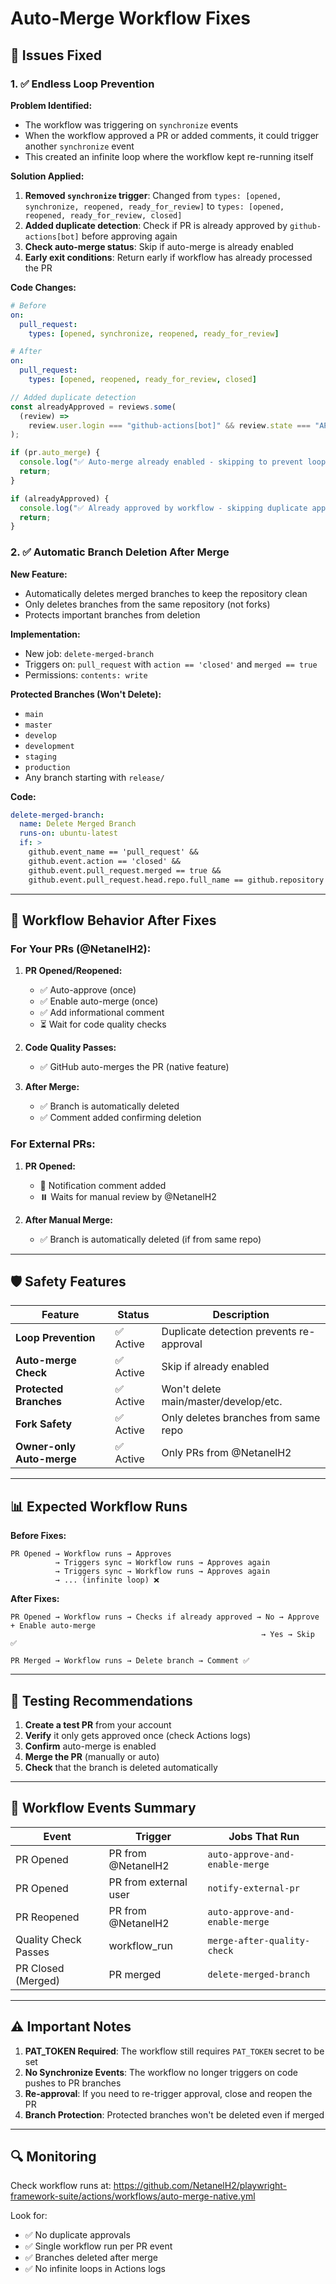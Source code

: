 # Auto-Merge Workflow Fixes

## 🔧 Issues Fixed

### 1. ✅ **Endless Loop Prevention**

**Problem Identified:**

- The workflow was triggering on `synchronize` events
- When the workflow approved a PR or added comments, it could trigger another `synchronize` event
- This created an infinite loop where the workflow kept re-running itself

**Solution Applied:**

1. **Removed `synchronize` trigger**: Changed from `types: [opened, synchronize, reopened, ready_for_review]` to `types: [opened, reopened, ready_for_review, closed]`
2. **Added duplicate detection**: Check if PR is already approved by `github-actions[bot]` before approving again
3. **Check auto-merge status**: Skip if auto-merge is already enabled
4. **Early exit conditions**: Return early if workflow has already processed the PR

**Code Changes:**

```yaml
# Before
on:
  pull_request:
    types: [opened, synchronize, reopened, ready_for_review]

# After
on:
  pull_request:
    types: [opened, reopened, ready_for_review, closed]
```

```javascript
// Added duplicate detection
const alreadyApproved = reviews.some(
  (review) =>
    review.user.login === "github-actions[bot]" && review.state === "APPROVED",
);

if (pr.auto_merge) {
  console.log("✅ Auto-merge already enabled - skipping to prevent loop");
  return;
}

if (alreadyApproved) {
  console.log("✅ Already approved by workflow - skipping duplicate approval");
  return;
}
```

### 2. ✅ **Automatic Branch Deletion After Merge**

**New Feature:**

- Automatically deletes merged branches to keep the repository clean
- Only deletes branches from the same repository (not forks)
- Protects important branches from deletion

**Implementation:**

- New job: `delete-merged-branch`
- Triggers on: `pull_request` with `action == 'closed'` and `merged == true`
- Permissions: `contents: write`

**Protected Branches (Won't Delete):**

- `main`
- `master`
- `develop`
- `development`
- `staging`
- `production`
- Any branch starting with `release/`

**Code:**

```yaml
delete-merged-branch:
  name: Delete Merged Branch
  runs-on: ubuntu-latest
  if: >
    github.event_name == 'pull_request' &&
    github.event.action == 'closed' &&
    github.event.pull_request.merged == true &&
    github.event.pull_request.head.repo.full_name == github.repository
```

---

## 🔄 Workflow Behavior After Fixes

### For Your PRs (@NetanelH2):

1. **PR Opened/Reopened:**
   - ✅ Auto-approve (once)
   - ✅ Enable auto-merge (once)
   - ✅ Add informational comment
   - ⏳ Wait for code quality checks

2. **Code Quality Passes:**
   - ✅ GitHub auto-merges the PR (native feature)
3. **After Merge:**
   - ✅ Branch is automatically deleted
   - ✅ Comment added confirming deletion

### For External PRs:

1. **PR Opened:**
   - 📝 Notification comment added
   - ⏸️ Waits for manual review by @NetanelH2

2. **After Manual Merge:**
   - ✅ Branch is automatically deleted (if from same repo)

---

## 🛡️ Safety Features

| Feature                   | Status    | Description                              |
| ------------------------- | --------- | ---------------------------------------- |
| **Loop Prevention**       | ✅ Active | Duplicate detection prevents re-approval |
| **Auto-merge Check**      | ✅ Active | Skip if already enabled                  |
| **Protected Branches**    | ✅ Active | Won't delete main/master/develop/etc.    |
| **Fork Safety**           | ✅ Active | Only deletes branches from same repo     |
| **Owner-only Auto-merge** | ✅ Active | Only PRs from @NetanelH2                 |

---

## 📊 Expected Workflow Runs

**Before Fixes:**

```
PR Opened → Workflow runs → Approves
          → Triggers sync → Workflow runs → Approves again
          → Triggers sync → Workflow runs → Approves again
          → ... (infinite loop) ❌
```

**After Fixes:**

```
PR Opened → Workflow runs → Checks if already approved → No → Approve + Enable auto-merge
                                                        → Yes → Skip ✅

PR Merged → Workflow runs → Delete branch → Comment ✅
```

---

## 🧪 Testing Recommendations

1. **Create a test PR** from your account
2. **Verify** it only gets approved once (check Actions logs)
3. **Confirm** auto-merge is enabled
4. **Merge the PR** (manually or auto)
5. **Check** that the branch is deleted automatically

---

## 📝 Workflow Events Summary

| Event                | Trigger               | Jobs That Run                   |
| -------------------- | --------------------- | ------------------------------- |
| PR Opened            | PR from @NetanelH2    | `auto-approve-and-enable-merge` |
| PR Opened            | PR from external user | `notify-external-pr`            |
| PR Reopened          | PR from @NetanelH2    | `auto-approve-and-enable-merge` |
| Quality Check Passes | workflow_run          | `merge-after-quality-check`     |
| PR Closed (Merged)   | PR merged             | `delete-merged-branch`          |

---

## ⚠️ Important Notes

1. **PAT_TOKEN Required**: The workflow still requires `PAT_TOKEN` secret to be set
2. **No Synchronize Events**: The workflow no longer triggers on code pushes to PR branches
3. **Re-approval**: If you need to re-trigger approval, close and reopen the PR
4. **Branch Protection**: Protected branches won't be deleted even if merged

---

## 🔍 Monitoring

Check workflow runs at:
https://github.com/NetanelH2/playwright-framework-suite/actions/workflows/auto-merge-native.yml

Look for:

- ✅ No duplicate approvals
- ✅ Single workflow run per PR event
- ✅ Branches deleted after merge
- ✅ No infinite loops in Actions logs
